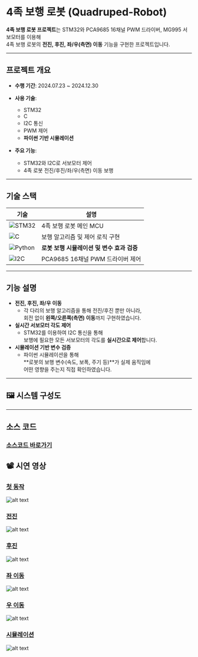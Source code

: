 #  4족 보행 로봇 (Quadruped-Robot)

**4족 보행 로봇 프로젝트**는 STM32와 PCA9685 16채널 PWM 드라이버, MG995 서보모터를 이용해  
4족 보행 로봇의 **전진, 후진, 좌/우(측면) 이동** 기능을 구현한 프로젝트입니다.

---

##  프로젝트 개요

- **수행 기간**: 2024.07.23 ~ 2024.12.30  
- **사용 기술**:  
  - STM32  
  - C  
  - I2C 통신  
  - PWM 제어  
  - **파이썬 기반 시뮬레이션**

- **주요 기능**:  
  - STM32와 I2C로 서보모터 제어  
  - 4족 로봇 전진/후진/좌/우(측면) 이동 보행

---

##  기술 스택

| 기술  | 설명 |
|---|---|
| ![STM32](https://img.shields.io/badge/STM32-0076D6?style=flat&logo=STMicroelectronics&logoColor=white) | 4족 보행 로봇 메인 MCU |
| ![C](https://img.shields.io/badge/C-A8B9CC?style=flat-square&logo=c&logoColor=white) | 보행 알고리즘 및 제어 로직 구현 |
| ![Python](https://img.shields.io/badge/Python-3776AB?style=flat-square&logo=python&logoColor=white) | **로봇 보행 시뮬레이션 및 변수 효과 검증** |
| ![I2C](https://img.shields.io/badge/I2C-000000?style=flat&logo=internet-explorer&logoColor=white) | PCA9685 16채널 PWM 드라이버 제어 |


---

##  기능 설명

- **전진, 후진, 좌/우 이동**  
  - 각 다리의 보행 알고리즘을 통해 전진/후진 뿐만 아니라,  
    회전 없이 **왼쪽/오른쪽(측면) 이동**까지 구현하였습니다.
- **실시간 서보모터 각도 제어**  
  - STM32를 이용하여 I2C 통신을 통해  
    보행에 필요한 모든 서보모터의 각도를 **실시간으로 제어**합니다.
- **시뮬레이션 기반 변수 검증**  
  - 파이썬 시뮬레이션을 통해  
    **로봇의 보행 변수(속도, 보폭, 주기 등)**가 실제 움직임에  
    어떤 영향을 주는지 직접 확인하였습니다.
---

## 🖼 시스템 구성도


---

## **소스 코드**

### [소스코드 바로가기]()

## 📽 **시연 영상**

###  [첫 동작](https://drive.google.com/file/d/1HjOwKQp8KJjVj2hTh6_adtx6zlYOwu_e/view?usp=sharing)  
![alt text](gif/First.gif)

###  [전진](https://drive.google.com/file/d/1SwbQgumZ2qXSB3PdyCzM1mTH8wKag_9B/view?usp=sharing)  
![alt text](gif/Straight.gif)

###  [후진](https://drive.google.com/file/d/1MgpPF4JHcQ8GS_9CZfato3qhq4KthBys/view?usp=sharing)
![alt text](gif/Back.gif)

### [좌 이동](https://drive.google.com/file/d/1ZpJAempI7OCzLiTSKFfvauY5EdH2y3WN/view?usp=sharing)
![alt text](gif/Left_Move.gif)

### [우 이동](https://drive.google.com/file/d/1yQKBVOaO4YPHyf00HGkSakdziHmvaDI0/view?usp=sharing)
![alt text](gif/Right_Move.gif)

### [시뮬레이션]()
![alt text]()
